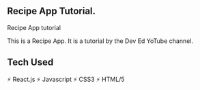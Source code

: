 ## Recipe App Tutorial.
Recipe App tutorial

This is a Recipe App. It is a tutorial by the Dev Ed YoTube channel.

## Tech Used

⚡️ React.js
⚡️ Javascript
⚡️ CSS3
⚡️ HTML/5
